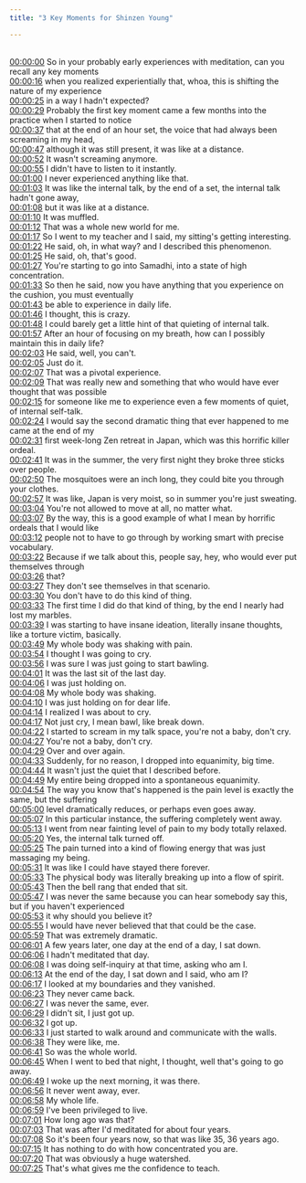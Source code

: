 ```yaml
---
title: "3 Key Moments for Shinzen Young"

---
```

<br>[00:00:00](https://www.youtube.com/watch?v=_sCj9PDyPsg&t=0)   So in your probably early experiences with meditation, can you recall any key moments 
<br>[00:00:16](https://www.youtube.com/watch?v=_sCj9PDyPsg&t=16)   when you realized experientially that, whoa, this is shifting the nature of my experience 
<br>[00:00:25](https://www.youtube.com/watch?v=_sCj9PDyPsg&t=25)   in a way I hadn't expected? 
<br>[00:00:29](https://www.youtube.com/watch?v=_sCj9PDyPsg&t=29)   Probably the first key moment came a few months into the practice when I started to notice 
<br>[00:00:37](https://www.youtube.com/watch?v=_sCj9PDyPsg&t=37)   that at the end of an hour set, the voice that had always been screaming in my head, 
<br>[00:00:47](https://www.youtube.com/watch?v=_sCj9PDyPsg&t=47)   although it was still present, it was like at a distance. 
<br>[00:00:52](https://www.youtube.com/watch?v=_sCj9PDyPsg&t=52)   It wasn't screaming anymore. 
<br>[00:00:55](https://www.youtube.com/watch?v=_sCj9PDyPsg&t=55)   I didn't have to listen to it instantly. 
<br>[00:01:00](https://www.youtube.com/watch?v=_sCj9PDyPsg&t=60)   I never experienced anything like that. 
<br>[00:01:03](https://www.youtube.com/watch?v=_sCj9PDyPsg&t=63)   It was like the internal talk, by the end of a set, the internal talk hadn't gone away, 
<br>[00:01:08](https://www.youtube.com/watch?v=_sCj9PDyPsg&t=68)   but it was like at a distance. 
<br>[00:01:10](https://www.youtube.com/watch?v=_sCj9PDyPsg&t=70)   It was muffled. 
<br>[00:01:12](https://www.youtube.com/watch?v=_sCj9PDyPsg&t=72)   That was a whole new world for me. 
<br>[00:01:17](https://www.youtube.com/watch?v=_sCj9PDyPsg&t=77)   So I went to my teacher and I said, my sitting's getting interesting. 
<br>[00:01:22](https://www.youtube.com/watch?v=_sCj9PDyPsg&t=82)   He said, oh, in what way? and I described this phenomenon. 
<br>[00:01:25](https://www.youtube.com/watch?v=_sCj9PDyPsg&t=85)   He said, oh, that's good. 
<br>[00:01:27](https://www.youtube.com/watch?v=_sCj9PDyPsg&t=87)   You're starting to go into Samadhi, into a state of high concentration. 
<br>[00:01:33](https://www.youtube.com/watch?v=_sCj9PDyPsg&t=93)   So then he said, now you have anything that you experience on the cushion, you must eventually 
<br>[00:01:43](https://www.youtube.com/watch?v=_sCj9PDyPsg&t=103)   be able to experience in daily life. 
<br>[00:01:46](https://www.youtube.com/watch?v=_sCj9PDyPsg&t=106)   I thought, this is crazy. 
<br>[00:01:48](https://www.youtube.com/watch?v=_sCj9PDyPsg&t=108)   I could barely get a little hint of that quieting of internal talk. 
<br>[00:01:57](https://www.youtube.com/watch?v=_sCj9PDyPsg&t=117)   After an hour of focusing on my breath, how can I possibly maintain this in daily life? 
<br>[00:02:03](https://www.youtube.com/watch?v=_sCj9PDyPsg&t=123)   He said, well, you can't. 
<br>[00:02:05](https://www.youtube.com/watch?v=_sCj9PDyPsg&t=125)   Just do it. 
<br>[00:02:07](https://www.youtube.com/watch?v=_sCj9PDyPsg&t=127)   That was a pivotal experience. 
<br>[00:02:09](https://www.youtube.com/watch?v=_sCj9PDyPsg&t=129)   That was really new and something that who would have ever thought that was possible 
<br>[00:02:15](https://www.youtube.com/watch?v=_sCj9PDyPsg&t=135)   for someone like me to experience even a few moments of quiet, of internal self-talk. 
<br>[00:02:24](https://www.youtube.com/watch?v=_sCj9PDyPsg&t=144)   I would say the second dramatic thing that ever happened to me came at the end of my 
<br>[00:02:31](https://www.youtube.com/watch?v=_sCj9PDyPsg&t=151)   first week-long Zen retreat in Japan, which was this horrific killer ordeal. 
<br>[00:02:41](https://www.youtube.com/watch?v=_sCj9PDyPsg&t=161)   It was in the summer, the very first night they broke three sticks over people. 
<br>[00:02:50](https://www.youtube.com/watch?v=_sCj9PDyPsg&t=170)   The mosquitoes were an inch long, they could bite you through your clothes. 
<br>[00:02:57](https://www.youtube.com/watch?v=_sCj9PDyPsg&t=177)   It was like, Japan is very moist, so in summer you're just sweating. 
<br>[00:03:04](https://www.youtube.com/watch?v=_sCj9PDyPsg&t=184)   You're not allowed to move at all, no matter what. 
<br>[00:03:07](https://www.youtube.com/watch?v=_sCj9PDyPsg&t=187)   By the way, this is a good example of what I mean by horrific ordeals that I would like 
<br>[00:03:12](https://www.youtube.com/watch?v=_sCj9PDyPsg&t=192)   people not to have to go through by working smart with precise vocabulary. 
<br>[00:03:22](https://www.youtube.com/watch?v=_sCj9PDyPsg&t=202)   Because if we talk about this, people say, hey, who would ever put themselves through 
<br>[00:03:26](https://www.youtube.com/watch?v=_sCj9PDyPsg&t=206)   that? 
<br>[00:03:27](https://www.youtube.com/watch?v=_sCj9PDyPsg&t=207)   They don't see themselves in that scenario. 
<br>[00:03:30](https://www.youtube.com/watch?v=_sCj9PDyPsg&t=210)   You don't have to do this kind of thing. 
<br>[00:03:33](https://www.youtube.com/watch?v=_sCj9PDyPsg&t=213)   The first time I did do that kind of thing, by the end I nearly had lost my marbles. 
<br>[00:03:39](https://www.youtube.com/watch?v=_sCj9PDyPsg&t=219)   I was starting to have insane ideation, literally insane thoughts, like a torture victim, basically. 
<br>[00:03:49](https://www.youtube.com/watch?v=_sCj9PDyPsg&t=229)   My whole body was shaking with pain. 
<br>[00:03:54](https://www.youtube.com/watch?v=_sCj9PDyPsg&t=234)   I thought I was going to cry. 
<br>[00:03:56](https://www.youtube.com/watch?v=_sCj9PDyPsg&t=236)   I was sure I was just going to start bawling. 
<br>[00:04:01](https://www.youtube.com/watch?v=_sCj9PDyPsg&t=241)   It was the last sit of the last day. 
<br>[00:04:06](https://www.youtube.com/watch?v=_sCj9PDyPsg&t=246)   I was just holding on. 
<br>[00:04:08](https://www.youtube.com/watch?v=_sCj9PDyPsg&t=248)   My whole body was shaking. 
<br>[00:04:10](https://www.youtube.com/watch?v=_sCj9PDyPsg&t=250)   I was just holding on for dear life. 
<br>[00:04:14](https://www.youtube.com/watch?v=_sCj9PDyPsg&t=254)   I realized I was about to cry. 
<br>[00:04:17](https://www.youtube.com/watch?v=_sCj9PDyPsg&t=257)   Not just cry, I mean bawl, like break down. 
<br>[00:04:22](https://www.youtube.com/watch?v=_sCj9PDyPsg&t=262)   I started to scream in my talk space, you're not a baby, don't cry. 
<br>[00:04:27](https://www.youtube.com/watch?v=_sCj9PDyPsg&t=267)   You're not a baby, don't cry. 
<br>[00:04:29](https://www.youtube.com/watch?v=_sCj9PDyPsg&t=269)   Over and over again. 
<br>[00:04:33](https://www.youtube.com/watch?v=_sCj9PDyPsg&t=273)   Suddenly, for no reason, I dropped into equanimity, big time. 
<br>[00:04:44](https://www.youtube.com/watch?v=_sCj9PDyPsg&t=284)   It wasn't just the quiet that I described before. 
<br>[00:04:49](https://www.youtube.com/watch?v=_sCj9PDyPsg&t=289)   My entire being dropped into a spontaneous equanimity. 
<br>[00:04:54](https://www.youtube.com/watch?v=_sCj9PDyPsg&t=294)   The way you know that's happened is the pain level is exactly the same, but the suffering 
<br>[00:05:00](https://www.youtube.com/watch?v=_sCj9PDyPsg&t=300)   level dramatically reduces, or perhaps even goes away. 
<br>[00:05:07](https://www.youtube.com/watch?v=_sCj9PDyPsg&t=307)   In this particular instance, the suffering completely went away. 
<br>[00:05:13](https://www.youtube.com/watch?v=_sCj9PDyPsg&t=313)   I went from near fainting level of pain to my body totally relaxed. 
<br>[00:05:20](https://www.youtube.com/watch?v=_sCj9PDyPsg&t=320)   Yes, the internal talk turned off. 
<br>[00:05:25](https://www.youtube.com/watch?v=_sCj9PDyPsg&t=325)   The pain turned into a kind of flowing energy that was just massaging my being. 
<br>[00:05:31](https://www.youtube.com/watch?v=_sCj9PDyPsg&t=331)   It was like I could have stayed there forever. 
<br>[00:05:33](https://www.youtube.com/watch?v=_sCj9PDyPsg&t=333)   The physical body was literally breaking up into a flow of spirit. 
<br>[00:05:43](https://www.youtube.com/watch?v=_sCj9PDyPsg&t=343)   Then the bell rang that ended that sit. 
<br>[00:05:47](https://www.youtube.com/watch?v=_sCj9PDyPsg&t=347)   I was never the same because you can hear somebody say this, but if you haven't experienced 
<br>[00:05:53](https://www.youtube.com/watch?v=_sCj9PDyPsg&t=353)   it why should you believe it? 
<br>[00:05:55](https://www.youtube.com/watch?v=_sCj9PDyPsg&t=355)   I would have never believed that that could be the case. 
<br>[00:05:59](https://www.youtube.com/watch?v=_sCj9PDyPsg&t=359)   That was extremely dramatic. 
<br>[00:06:01](https://www.youtube.com/watch?v=_sCj9PDyPsg&t=361)   A few years later, one day at the end of a day, I sat down. 
<br>[00:06:06](https://www.youtube.com/watch?v=_sCj9PDyPsg&t=366)   I hadn't meditated that day. 
<br>[00:06:08](https://www.youtube.com/watch?v=_sCj9PDyPsg&t=368)   I was doing self-inquiry at that time, asking who am I. 
<br>[00:06:13](https://www.youtube.com/watch?v=_sCj9PDyPsg&t=373)   At the end of the day, I sat down and I said, who am I? 
<br>[00:06:17](https://www.youtube.com/watch?v=_sCj9PDyPsg&t=377)   I looked at my boundaries and they vanished. 
<br>[00:06:23](https://www.youtube.com/watch?v=_sCj9PDyPsg&t=383)   They never came back. 
<br>[00:06:27](https://www.youtube.com/watch?v=_sCj9PDyPsg&t=387)   I was never the same, ever. 
<br>[00:06:29](https://www.youtube.com/watch?v=_sCj9PDyPsg&t=389)   I didn't sit, I just got up. 
<br>[00:06:32](https://www.youtube.com/watch?v=_sCj9PDyPsg&t=392)   I got up. 
<br>[00:06:33](https://www.youtube.com/watch?v=_sCj9PDyPsg&t=393)   I just started to walk around and communicate with the walls. 
<br>[00:06:38](https://www.youtube.com/watch?v=_sCj9PDyPsg&t=398)   They were like, me. 
<br>[00:06:41](https://www.youtube.com/watch?v=_sCj9PDyPsg&t=401)   So was the whole world. 
<br>[00:06:45](https://www.youtube.com/watch?v=_sCj9PDyPsg&t=405)   When I went to bed that night, I thought, well that's going to go away. 
<br>[00:06:49](https://www.youtube.com/watch?v=_sCj9PDyPsg&t=409)   I woke up the next morning, it was there. 
<br>[00:06:56](https://www.youtube.com/watch?v=_sCj9PDyPsg&t=416)   It never went away, ever. 
<br>[00:06:58](https://www.youtube.com/watch?v=_sCj9PDyPsg&t=418)   My whole life. 
<br>[00:06:59](https://www.youtube.com/watch?v=_sCj9PDyPsg&t=419)   I've been privileged to live. 
<br>[00:07:01](https://www.youtube.com/watch?v=_sCj9PDyPsg&t=421)   How long ago was that? 
<br>[00:07:03](https://www.youtube.com/watch?v=_sCj9PDyPsg&t=423)   That was after I'd meditated for about four years. 
<br>[00:07:08](https://www.youtube.com/watch?v=_sCj9PDyPsg&t=428)   So it's been four years now, so that was like 35, 36 years ago. 
<br>[00:07:15](https://www.youtube.com/watch?v=_sCj9PDyPsg&t=435)   It has nothing to do with how concentrated you are. 
<br>[00:07:20](https://www.youtube.com/watch?v=_sCj9PDyPsg&t=440)   That was obviously a huge watershed. 
<br>[00:07:25](https://www.youtube.com/watch?v=_sCj9PDyPsg&t=445)   That's what gives me the confidence to teach. 
<br>